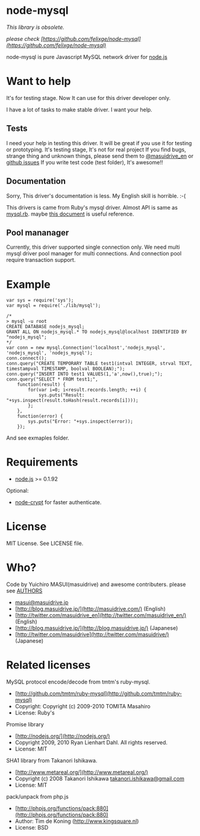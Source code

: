 # node-mysql

*This library is obsolete.*

*please check [https://github.com/felixge/node-mysql](https://github.com/felixge/node-mysql)*


node-mysql is pure Javascript MySQL network driver for [node.js](http://nodejs.org/)


# Want to help
It's for testing stage.
Now It can use for this driver developer only.

I have a lot of tasks to make stable driver.
I want your help.

## Tests
I need your help in testing this driver. It will be great if you use it for testing or prototyping.
It's testing stage, It's not for real project
If you find bugs, strange thing and unknown things, please send them to [@masuidrive_en](http://twitter.com/masuidrive_en) or [github issues](http://github.com/masuidrive/node-mysql/issues)
If you write test code (test folder), It's awesome!!

## Documentation

Sorry, This driver's documentation is less.
My English skill is horrible. :-(

This drivers is came from Ruby's mysql driver.
Almost API is same as [mysql.rb](http://github.com/tmtm/ruby-mysql/blob/2.9/lib/mysql.rb). maybe [this document](http://tmtm.org/en/mysql/ruby/) is useful reference.


## Pool mananager
Currently, this driver supported single connection only.
We need multi mysql driver pool manager for multi connections.
And connection pool require transaction support.


# Example

    var sys = require('sys');
    var mysql = require('./lib/mysql');
    
    /*
    > mysql -u root
    CREATE DATABASE nodejs_mysql;
    GRANT ALL ON nodejs_mysql.* TO nodejs_mysql@localhost IDENTIFIED BY "nodejs_mysql";
    */
    var conn = new mysql.Connection('localhost','nodejs_mysql', 'nodejs_mysql', 'nodejs_mysql');
    conn.connect();
    conn.query("CREATE TEMPORARY TABLE test1(intval INTEGER, strval TEXT, timestampval TIMESTAMP, boolval BOOLEAN);");
    conn.query("INSERT INTO test1 VALUES(1,'a',now(),true);");
    conn.query("SELECT * FROM test1;",
        function(result) {
            for(var i=0; i<result.records.length; ++i) {
                sys.puts("Result: "+sys.inspect(result.toHash(result.records[i])));
            };
        },
        function(error) {
            sys.puts("Error: "+sys.inspect(error));
        });

And see exmaples folder.


# Requirements

* [node.js](http://nodejs.org/) >= 0.1.92


Optional:

* [node-crypt](http://github.com/waveto/node-crypto) for faster authenticate.


# License

MIT License. See LICENSE file.


# Who?

Code by Yuichiro MASUI(masuidrive) and awesome contributers.
please see [AUTHORS](http://github.com/masuidrive/node-mysql/blob/master/AUTHORS)

* <masui@masuidrive.jp>
* [http://blog.masuidrive.jp/](http://masuidrive.com/) (English)
* [http://twitter.com/masuidrive_en](http://twitter.com/masuidrive_en/) (English)
* [http://blog.masuidrive.jp/](http://blog.masuidrive.jp/) (Japanese)
* [http://twitter.com/masuidrive](http://twitter.com/masuidrive/) (Japanese)


# Related licenses

MySQL protocol encode/decode from tmtm's ruby-mysql.

* [http://github.com/tmtm/ruby-mysql](http://github.com/tmtm/ruby-mysql)
* Copyright: Copyright (c) 2009-2010 TOMITA Masahiro 
* License: Ruby's

Promise library

* [http://nodejs.org/](http://nodejs.org/)
* Copyright 2009, 2010 Ryan Lienhart Dahl. All rights reserved.
* License: MIT

SHA1 library from Takanori Ishikawa.

* [http://www.metareal.org/](http://www.metareal.org/)
* Copyright (c) 2008  Takanori Ishikawa  <takanori.ishikawa@gmail.com>
* License: MIT

pack/unpack from php.js

* [http://phpjs.org/functions/pack:880](http://phpjs.org/functions/pack:880)
* Author: Tim de Koning (http://www.kingsquare.nl)
* License: BSD

